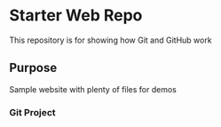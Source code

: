 # Starter Web Repo

This repository is for showing how Git and GitHub work

## Purpose

Sample website with plenty of files for demos

### Git Project

